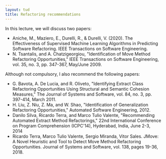 ```yaml
---
layout: tud
title: Refactoring recommendations
---
```


In this lecture, we will discuss two papers:

* Aniche, M., Maziero, E., Durelli, R., & Durelli, V. (2020). The Effectiveness of Supervised Machine Learning Algorithms in Predicting Software Refactoring. IEEE Transactions on Software Engineering.
* N. Tsantalis, and A. Chatzigeorgiou, "Identification of Move Method Refactoring Opportunities," IEEE Transactions on Software Engineering, vol. 35, no. 3, pp. 347-367, May/June 2009.


Although not compulsory, I also recommend the following papers:

* G. Bavota, A. De Lucia, and R. Oliveto, "Identifying Extract Class Refactoring Opportunities Using Structural and Semantic Cohesion Measures," The Journal of Systems and Software, vol. 84, no. 3, pp. 397-414, March 2011.
* H. Liu, Z. Niu, Z. Ma, and W. Shao, "Identification of Generalization Refactoring Opportunities," Automated Software Engineering, 2012.
* Danilo Silva, Ricardo Terra, and Marco Tulio Valente, "Recommending Automated Extract Method Refactorings," 22nd International Conference on Program Comprehension (ICPC'14), Hyderabad, India, June 2-3, 2014
* Ricardo Terra, Marco Tulio Valente, Sergio Miranda, Vitor Sales. JMove: A Novel Heuristic and Tool to Detect Move Method Refactoring Opportunities. Journal of Systems and Software, vol. 138, pages 19-36, 2018.

